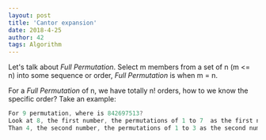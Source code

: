 ```yaml
---
layout: post
title: 'Cantor expansion'
date: 2018-4-25
author: 42
tags: Algorithm
---
```


Let's talk about *Full Permutation*. Select m members from a set of n (m <= n) into some sequence or order, *Full Permutation* is when m = n.

For a *Full Permutation* of n, we have totally n! orders, how to we know the specific order? Take an example:

```c
For 9 permutation, where is 842697513?
Look at 8, the first number, the permutations of 1 to 7  as the first number are smaller than it, so we have totally (7 * 8!) permutations.
Than 4, the second number, the permutations of 1 to 3 as the second number are smalle than it,  
```

